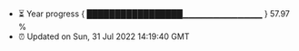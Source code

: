 - ⏳ Year progress { █████████████████▁▁▁▁▁▁▁▁▁▁▁▁▁ } 57.97 %
- ⏰ Updated on Sun, 31 Jul 2022 14:19:40 GMT

